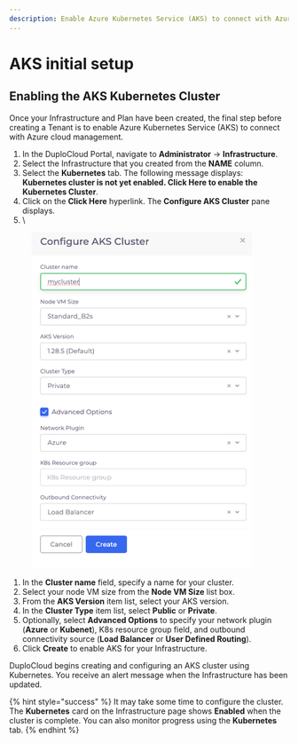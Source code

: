 ```yaml
---
description: Enable Azure Kubernetes Service (AKS) to connect with Azure
---
```


# AKS initial setup

## Enabling the AKS Kubernetes Cluster

Once your Infrastructure and Plan have been created, the final step before creating a Tenant is to enable Azure Kubernetes Service (AKS) to connect with Azure cloud management.

1. In the DuploCloud Portal, navigate to **Administrator** -> **Infrastructure**.
2. Select the Infrastructure that you created from the **NAME** column.
3. Select the **Kubernetes** tab. The following message displays: **Kubernetes cluster is not yet enabled. Click Here to enable the Kubernetes Cluster**.
4. Click on the **Click Here** hyperlink. The **Configure AKS Cluster** pane displays.
5. \


<div align="left"><figure><img src="../../../.gitbook/assets/config AKS cluster (2).png" alt=""><figcaption></figcaption></figure></div>

1. In the **Cluster name** field, specify a name for your cluster.
2. Select your node VM size from the **Node VM Size** list box.&#x20;
3. From the **AKS Version** item list, select your AKS version.
4. In the **Cluster Type** item list, select **Public** or **Private**.
5. Optionally, select **Advanced Options** to specify your network plugin (**Azure** or **Kubenet**), K8s resource group field, and outbound connectivity source (**Load Balancer** or **User Defined Routing**).
6. Click **Create** to enable AKS for your Infrastructure.&#x20;

DuploCloud begins creating and configuring an AKS cluster using Kubernetes. You receive an alert message when the Infrastructure has been updated.&#x20;

{% hint style="success" %}
It may take some time to configure the cluster. The **Kubernetes** card on the Infrastructure page shows **Enabled** when the cluster is complete. You can also monitor progress using the **Kubernetes** tab.
{% endhint %}

